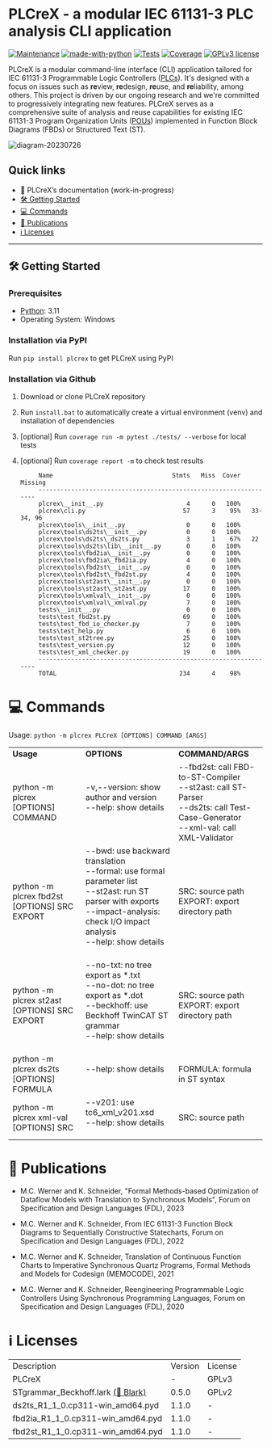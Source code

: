 # PLCreX - a modular IEC 61131-3 PLC analysis CLI application

[![Maintenance](https://img.shields.io/badge/Maintained%3F-yes-green.svg)](https://GitHub.com/Naereen/StrapDown.js/graphs/commit-activity)
[![made-with-python](https://img.shields.io/badge/Made%20with-Python-1f425f.svg)](https://www.python.org/)
[![Tests](https://img.shields.io/badge/Tests-passed-<COLOR>.svg)](https://shields.io/)
[![Coverage](https://img.shields.io/badge/coverage-98%25-<COLOR>.svg)](https://shields.io/)
[![GPLv3 license](https://img.shields.io/badge/License-GPLv3-blue.svg)](http://perso.crans.org/besson/LICENSE.html)

PLCreX is a modular command-line interface (CLI) application tailored for IEC 61131-3 Programmable Logic Controllers ([PLCs](https://en.wikipedia.org/wiki/Programmable_logic_controller)). It's designed with a focus on issues such as **re**view, **re**design, **re**use, and **re**liability, among others. This project is driven by our ongoing research and we're committed to progressively integrating new features. PLCreX serves as a comprehensive suite of analysis and reuse capabilities for existing IEC 61131-3 Program Organization Units ([POUs](https://en.wikipedia.org/wiki/IEC_61131-3#Program_organization_unit_(POU))) implemented in Function Block Diagrams (FBDs) or Structured Text (ST).

![diagram-20230726](https://github.com/marwern/PLCreX/assets/92115516/9ddd4a76-3afd-4fa7-a384-4c83a59ca1da)

## Quick links

<!-- [📄 PLCreX’s documentation](https://plcrex.readthedocs.io/en/latest/) [![Documentation Status](https://readthedocs.org/projects/plcrex/badge/?version=latest)](https://plcrex.readthedocs.io/en/latest/?badge=latest) -->

* 📄 PLCreX’s documentation (work-in-progress)
* [🛠 Getting Started](#-getting-started)
* [💻 Commands](#-commands)
* [📜 Publications](#-publications)
* [ℹ️ Licenses](#-licenses)
---

## 🛠 Getting Started

### Prerequisites
* [Python](https://www.python.org/downloads/): 3.11
* Operating System: Windows

###  Installation via PyPI
Run ``pip install plcrex`` to get PLCreX using PyPI

### Installation via Github
1. Download or clone PLCreX repository
2. Run ``install.bat`` to automatically create a virtual environment (venv) and installation of dependencies
3. [optional] Run ``coverage run -m pytest ./tests/ --verbose`` for local tests
4. [optional] Run ``coverage report -m`` to check test results

            Name                                 Stmts   Miss  Cover   Missing
            ------------------------------------------------------------------
            plcrex\__init__.py                       4      0   100%
            plcrex\cli.py                           57      3    95%   33-34, 96
            plcrex\tools\__init__.py                 0      0   100%
            plcrex\tools\ds2ts\__init__.py           0      0   100%
            plcrex\tools\ds2ts\_ds2ts.py             3      1    67%   22
            plcrex\tools\ds2ts\lib\__init__.py       0      0   100%
            plcrex\tools\fbd2ia\__init__.py          0      0   100%
            plcrex\tools\fbd2ia\_fbd2ia.py           4      0   100%
            plcrex\tools\fbd2st\__init__.py          0      0   100%
            plcrex\tools\fbd2st\_fbd2st.py           4      0   100%
            plcrex\tools\st2ast\__init__.py          0      0   100%
            plcrex\tools\st2ast\_st2ast.py          17      0   100%
            plcrex\tools\xmlval\__init__.py          0      0   100%
            plcrex\tools\xmlval\_xmlval.py           7      0   100%
            tests\__init__.py                        0      0   100%
            tests\test_fbd2st.py                    69      0   100%
            tests\test_fbd_io_checker.py             7      0   100%
            tests\test_help.py                       6      0   100%
            tests\test_st2tree.py                   25      0   100%
            tests\test_version.py                   12      0   100%
            tests\test_xml_checker.py               19      0   100%
            ------------------------------------------------------------------
            TOTAL                                  234      4    98%


# 💻 Commands

Usage: ``python -m plcrex PLCreX [OPTIONS] COMMAND [ARGS]``  

<table>
<tr>
   <td><b>Usage</b></td>
   <td><b>OPTIONS</b></td>
   <td><b>COMMAND/ARGS</b></td>
</tr>
<tr>
   <td>
      python -m plcrex [OPTIONS] COMMAND</td>
   <td>
      -v,--version: show author and version<br>
      --help: show details<br><br>
   </td>
   <td>
      --fbd2st: call FBD-to-ST-Compiler<br>
      --st2ast: call ST-Parser<br>
      --ds2ts: call Test-Case-Generator<br>
      --xml-val: call XML-Validator<br>
   </td>
</tr>
<tr>
    <td>python -m plcrex fbd2st [OPTIONS] SRC EXPORT</td>
   <td>
     --bwd: use backward translation<br>
     --formal: use formal parameter list<br>
     --st2ast: run ST parser with exports<br>
     --impact-analysis: check I/O impact analysis<br>
     --help: show details<br><br>
   </td>
   <td>
      SRC: source path<br>
      EXPORT: export directory path<br>
   </td>
</tr>
<tr>
    <td>python -m plcrex st2ast [OPTIONS] SRC EXPORT</td>
    <td>
        --no-txt: no tree export as *.txt<br>
        --no-dot: no tree export as *.dot<br>
        --beckhoff: use Beckhoff TwinCAT ST grammar<br>
         --help: show details<br><br>
    </td>
   <td>
      SRC: source path<br>
      EXPORT: export directory path<br>
   </td>
</tr>
<tr>
    <td>
      python -m plcrex ds2ts [OPTIONS] FORMULA</td>
    <td>
      --help: show details<br><br>
    </td>
   <td>
      FORMULA: formula in ST syntax<br>
   </td>
</tr>
<tr>
    <td>
      python -m plcrex xml-val [OPTIONS] SRC</td>
    <td>
      --v201: use tc6_xml_v201.xsd<br>
      --help: show details<br><br>
    </td>
   <td>
      SRC: source path<br>
   </td>
</tr>
</table>

# 📜 Publications

* M.C. Werner and K. Schneider, "Formal Methods-based Optimization of Dataflow Models with Translation to Synchronous Models", Forum on Specification and Design Languages (FDL), 2023
  
* M.C. Werner and K. Schneider, From IEC 61131-3 Function Block Diagrams to Sequentially Constructive Statecharts, Forum on Specification and Design Languages (FDL), 2022

* M.C. Werner and K. Schneider, Translation of Continuous Function Charts to Imperative Synchronous Quartz Programs, Formal Methods and Models for Codesign (MEMOCODE), 2021

* M.C. Werner and K. Schneider, Reengineering Programmable Logic Controllers Using Synchronous Programming Languages, Forum on Specification and Design Languages (FDL), 2020


# ℹ️ Licenses
<table>
   <tr>
      <td>
         Description
      </td>
      <td>
         Version
      </td>
      <td>
         License
      </td>
   </tr>
   <tr>
      <td>
         PLCreX
      </td>
      <td>
         -
      </td>
      <td>
         GPLv3
      </td>
   </tr>
   <tr>
      <td>
         STgrammar_Beckhoff.lark <a href="https://github.com/klauer/blark">(🔗 Blark)</a>
      </td>
      <td>
         0.5.0
      </td>
      <td>
         GPLv2
      </td>
   </tr>
   <tr>
      <td>
         ds2ts_R1_1_0.cp311-win_amd64.pyd
      </td>
      <td>
         1.1.0
      </td>
      <td>
         -
      </td>
   </tr>
   <tr>
      <td>
         fbd2ia_R1_1_0.cp311-win_amd64.pyd
      </td>
      <td>
         1.1.0
      </td>
      <td>
         -
      </td>
   </tr>
   <tr>
      <td>
         fbd2st_R1_1_0.cp311-win_amd64.pyd
      </td>
      <td>
         1.1.0
      </td>
      <td>
         -
      </td>
   </tr>
</table>
